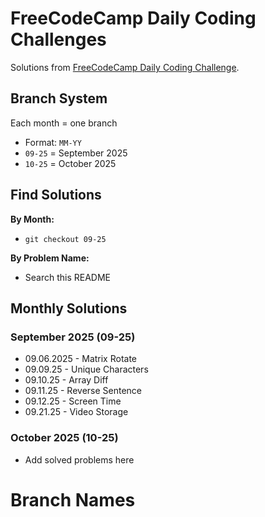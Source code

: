 # FreeCodeCamp Daily Coding Challenges

Solutions from [FreeCodeCamp Daily Coding Challenge](https://www.freecodecamp.org/learn/daily-coding-challenge/).

## Branch System

Each month = one branch

- Format: `MM-YY`
- `09-25` = September 2025
- `10-25` = October 2025

## Find Solutions

**By Month:**

- `git checkout 09-25`

**By Problem Name:**

- Search this README

## Monthly Solutions

### September 2025 (09-25)

- 09.06.2025 - Matrix Rotate
- 09.09.25 - Unique Characters
- 09.10.25 - Array Diff
- 09.11.25 - Reverse Sentence
- 09.12.25 - Screen Time
- 09.21.25 - Video Storage

### October 2025 (10-25)

- Add solved problems here

# Branch Names

